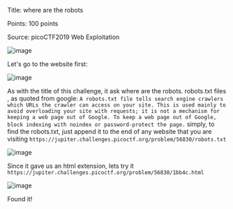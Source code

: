 Title: where are the robots

Points: 100 points

Source: picoCTF2019 Web Exploitation

![image](https://user-images.githubusercontent.com/91729496/235206574-66d770e7-5a75-455c-923d-6ecf740ab928.png)

Let's go to the website first:

![image](https://user-images.githubusercontent.com/91729496/235206631-6d67d9e2-6df7-41dc-b3f7-749bde833a3e.png)

As with the title of this challenge, it ask where are the robots. robots.txt files , as quoted from google: `A robots.txt file tells search engine crawlers which URLs the crawler can access on your site. This is used mainly to avoid overloading your site with requests; it is not a mechanism for keeping a web page out of Google. To keep a web page out of Google, block indexing with noindex or password-protect the page.`
simply, to find the robots.txt, just append it to the end of any website that you are visiting `https://jupiter.challenges.picoctf.org/problem/56830/robots.txt`

![image](https://user-images.githubusercontent.com/91729496/235206994-96f8a45b-9397-413f-8b4d-c38561c6fcbd.png)

Since it gave us an html extension, lets try it `https://jupiter.challenges.picoctf.org/problem/56830/1bb4c.html`

![image](https://user-images.githubusercontent.com/91729496/235207201-06fd3c78-0f7f-4f01-a679-2785ada59d58.png)

Found it!
